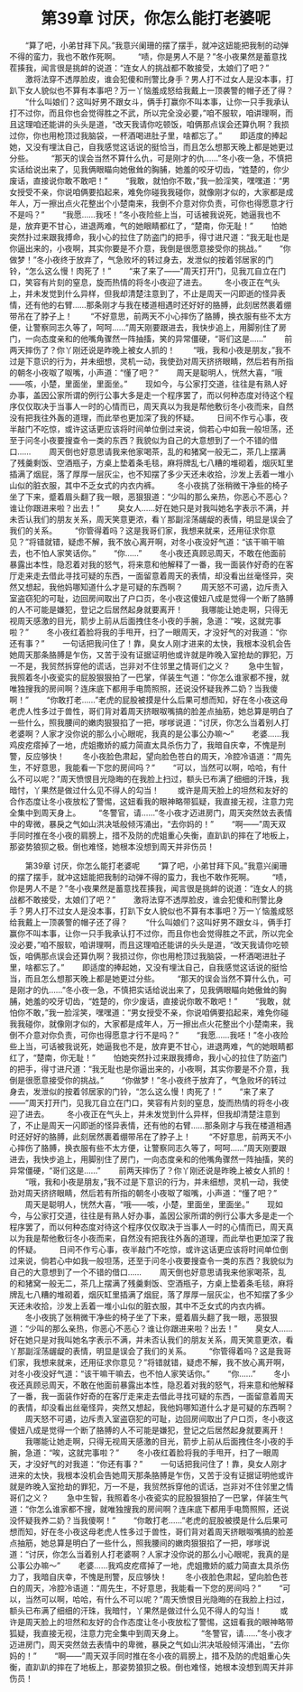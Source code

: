 # 　　第39章 讨厌，你怎么能打老婆呢
　　“算了吧，小弟甘拜下风。”我意兴阑珊的摆了摆手，就冲这妞能把我制的动弹不得的蛮力，我也不敢作死啊。
　　“啧，你是男人不是？”冬小夜果然是蓄意找茬揍我，闻言很是挑衅的说道：“连女人的挑战都不敢接受，太娘们了吧？”
　　激将法穿不透厚脸皮，谁会犯傻和刑警比身手？男人打不过女人是没本事，打趴下女人貌似也不算有本事吧？万一丫恼羞成怒给我戴上一顶袭警的帽子还了得？
　　“什么叫娘们？这叫好男不跟女斗，俩手打赢你不叫本事，让你一只手我承认打不过你，而且你也会觉得胜之不武，所以完全没必要，”咱不服软，咱讲理啊，而且这理咱还能讲的头头是道，“改天我请你吃顿饭，咱俩那点误会还算仇啊？我损过你，你也用枪顶过我脑袋，一杯酒喝进肚子里，啥都忘了。”
　　即适度的捧起她，又没有埋汰自己，自我感觉这话说的挺恰当，而且怎么想那天晚上都是她更过分些。
　　“那天的误会当然不算什么仇，可是刚才的仇……”冬小夜一急，不慎把实话给说出来了，见我俩眼瞄向她傲耸的胸脯，她羞的咬牙切齿，“姓楚的，你少废话，直接说你敢不敢吧！”
　　“我敢，就怕你不敢，”我一脸淫笑，嘿嘿道：“男女授受不亲，你说咱俩要掐起来，难免你碰我我碰你，就像刚才似的，大家都是成年人，万一擦出点火花整出个小楚南来，我倒不介意对你负责，可你也得愿意才行不是吗？”
　　“我愿……我呸！”冬小夜险些上当，可话被我说死，她逼我也不是，放弃更不甘心，进退两难，气的她眼睛都红了，“楚南，你无耻！”
　　怕她突然扑过来跟我搏命，我小心的拉住了防盗门的把手，得寸进尺道：“我无耻也是你逼出来的，小夜啊，其实你要是不介意，我倒是很愿意接受你的挑战。”
　　“你做梦！”冬小夜终于放弃了，气急败坏的转过身去，发泄似的按着邻居家的门铃，“怎么这么慢！肉死了！”
　　“来了来了——”周天打开门，见我兀自立在门口，笑容有片刻的窒息，旋而热情的将冬小夜迎了进去。
　　冬小夜正在气头上，并未发觉到什么异样，但我却清楚注意到了，不止是周天一闪即逝的怪异表情，还有他的右臂……那条刚才与我在楼道相遇时还好好的胳膊，此刻居然裹着绷带吊在了脖子上！
　　“不好意思，前两天不小心摔伤了胳膊，换衣服有些不太方便，让警察同志久等了，呵呵……”周天刚要跟进去，我快步追上，用脚别住了房门，一向态度亲和的他嘴角骤然一阵抽搐，笑的异常僵硬，“哥们这是……”
　　前两天摔伤了？你丫刚还说是昨晚上被女人抓的！
　　“哦，我和小夜是朋友，”我不过是下意识的行为，并未细想，灵机一动，我使劲对周天挤挤眼睛，然后若有所指的朝冬小夜呶了呶嘴，小声道：“懂了吧？”
　　周天是聪明人，恍然大喜，“哦——咳，小楚，里面坐，里面坐。”
　　现如今，与公家打交道，往往是有熟人好办事，盖因公家所谓的例行公事大多是走一个程序罢了，而以何种态度对待这个程序仅仅取决于当事人一时的心情而已，周天真以为我是帮他敷衍冬小夜而来，自然没有把我往外轰的道理，而此举也更加深了我的怀疑。
　　日间不作亏心事，夜半敲门不吃惊，或许这话更应该将时间单位倒过来说，倘若心中如我一般坦荡，还至于问冬小夜要搜查令一类的东西？我貌似为自己的大意想到了一个不错的借口……
　　周天倒也好意思请我来他家喝茶，乱的和猪窝一般无二，茶几上摆满了残羹剩饭、空酒瓶子，方桌上垫着条毛毯，麻将牌乱七八糟的堆砌着，烟灰缸里插满了烟屁，落了厚厚一层灰尘，也不知摆了多少天还未收拾，沙发上丢着一堆小山似的脏衣服，其中不乏女式的内衣内裤。
　　冬小夜挑了张稍微干净些的椅子坐了下来，蹙着眉头翻了我一眼，恶狠狠道：“少叫的那么亲热，你恶心不恶心？谁让你跟进来啦？出去！”
　　臭女人……好在她只是对我叫她名字表示不满，并未否认我们的朋友关系，周天笑意更浓，看丫那副淫荡龌龊的表情，明显是误会了我们的关系。
　　“你管得着吗？这是我哥们家，我想来就来，还用征求你意见？”将错就错，疑虑不解，我不放心离开啊，对冬小夜没好气道：“该干嘛干嘛去，也不怕人家笑话你。”
　　“你……”
　　冬小夜还真顾忌周天，不敢在他面前暴露出本性，隐忍着对我的怒气，将来意和他解释了一番，我一面装作好奇的在客厅走来走去借此寻找可疑的东西，一面留意着周天的表情，却没看出丝毫怪异，突然又想起，我他妈哪知道什么才是可疑的东西啊？
　　周天怒不可遏，边斥责入室盗窃犯的可耻，边回房间取出了户口页，冬小夜这傻妞八成是觉得一个断了胳膊的人不可能是嫌犯，登记之后居然起身就要离开！
　　我哪能让她走啊，只得无视周天感激的目光，箭步上前从后面拽住冬小夜的手腕，急道：“唉，这就完事啦？”
　　冬小夜红着脸将我的手甩开，扫了一眼周天，才没好气的对我道：“你还有事？”
　　一句话把我问住了！靠，臭女人刚才进来的太快，我根本没机会告她周天那条胳膊是乍伤，又苦于没有证据证明他或许就是昨晚入室抢劫的罪犯，万一不是，我贸然拆穿他的谎话，岂非对不住邻里之情哥们之义？
　　急中生智，我照着冬小夜瓷实的屁股狠狠拍了一巴掌，佯装生气道：“你怎么谁家都不搜，就唯独搜我的房间啊？连床底下都用手电筒照照，还说没怀疑我养二奶？当我傻啊！”
　　“你敢打老……”老虎的屁股被摸是什么后果可想而知，好在冬小夜这母老虎人性多过于兽性，哥们背对着周天挤眼呶嘴搞的脸差点抽筋，她总算是明白了一些什么，照我腰间的嫩肉狠狠掐了一把，嗲嗲说道：“讨厌，你怎么当着别人打老婆啊？人家才没你说的那么小心眼呢，我真的是公事公办嘛～”
　　老婆……我鸡皮疙瘩掉了一地，虎姐撒娇的威力简直太具杀伤力了，我暗自庆幸，不愧是刑警，反应够快！
　　冬小夜脸色肃起，望向脸色苍白的周天，冷腔冷语道：“周先生，不好意思，我能看一下您的房间吗？”
　　“可以，当然可以啊，哈哈，有什么不可以呢？”周天愤恨目光隐晦的在我脸上扫过，额头已布满了细细的汗珠，我暗忖，丫果然是做过什么见不得人的勾当！
　　或许是周天脸上的坦然和友好的合作态度让冬小夜放松了警惕，这妞看我的眼神略带狐疑，我直接无视，注意力完全集中到周天身上。
　　“冬警官，请……”冬小夜才迈进房门，周天突然敛去表情中的卑微，暴戾之气如山洪决坻般倾泻涌出，“去你妈的！”
　　“啊——”周天双手同时推在冬小夜的肩膀上，措不及防的虎姐重心失衡，直趴趴的摔在了地板上，那姿势狼狈之极。倒也难怪，她根本没想到周天并非伤员！

　　第39章 讨厌，你怎么能打老婆呢
　　“算了吧，小弟甘拜下风。”我意兴阑珊的摆了摆手，就冲这妞能把我制的动弹不得的蛮力，我也不敢作死啊。
　　“啧，你是男人不是？”冬小夜果然是蓄意找茬揍我，闻言很是挑衅的说道：“连女人的挑战都不敢接受，太娘们了吧？”
　　激将法穿不透厚脸皮，谁会犯傻和刑警比身手？男人打不过女人是没本事，打趴下女人貌似也不算有本事吧？万一丫恼羞成怒给我戴上一顶袭警的帽子还了得？
　　“什么叫娘们？这叫好男不跟女斗，俩手打赢你不叫本事，让你一只手我承认打不过你，而且你也会觉得胜之不武，所以完全没必要，”咱不服软，咱讲理啊，而且这理咱还能讲的头头是道，“改天我请你吃顿饭，咱俩那点误会还算仇啊？我损过你，你也用枪顶过我脑袋，一杯酒喝进肚子里，啥都忘了。”
　　即适度的捧起她，又没有埋汰自己，自我感觉这话说的挺恰当，而且怎么想那天晚上都是她更过分些。
　　“那天的误会当然不算什么仇，可是刚才的仇……”冬小夜一急，不慎把实话给说出来了，见我俩眼瞄向她傲耸的胸脯，她羞的咬牙切齿，“姓楚的，你少废话，直接说你敢不敢吧！”
　　“我敢，就怕你不敢，”我一脸淫笑，嘿嘿道：“男女授受不亲，你说咱俩要掐起来，难免你碰我我碰你，就像刚才似的，大家都是成年人，万一擦出点火花整出个小楚南来，我倒不介意对你负责，可你也得愿意才行不是吗？”
　　“我愿……我呸！”冬小夜险些上当，可话被我说死，她逼我也不是，放弃更不甘心，进退两难，气的她眼睛都红了，“楚南，你无耻！”
　　怕她突然扑过来跟我搏命，我小心的拉住了防盗门的把手，得寸进尺道：“我无耻也是你逼出来的，小夜啊，其实你要是不介意，我倒是很愿意接受你的挑战。”
　　“你做梦！”冬小夜终于放弃了，气急败坏的转过身去，发泄似的按着邻居家的门铃，“怎么这么慢！肉死了！”
　　“来了来了——”周天打开门，见我兀自立在门口，笑容有片刻的窒息，旋而热情的将冬小夜迎了进去。
　　冬小夜正在气头上，并未发觉到什么异样，但我却清楚注意到了，不止是周天一闪即逝的怪异表情，还有他的右臂……那条刚才与我在楼道相遇时还好好的胳膊，此刻居然裹着绷带吊在了脖子上！
　　“不好意思，前两天不小心摔伤了胳膊，换衣服有些不太方便，让警察同志久等了，呵呵……”周天刚要跟进去，我快步追上，用脚别住了房门，一向态度亲和的他嘴角骤然一阵抽搐，笑的异常僵硬，“哥们这是……”
　　前两天摔伤了？你丫刚还说是昨晚上被女人抓的！
　　“哦，我和小夜是朋友，”我不过是下意识的行为，并未细想，灵机一动，我使劲对周天挤挤眼睛，然后若有所指的朝冬小夜呶了呶嘴，小声道：“懂了吧？”
　　周天是聪明人，恍然大喜，“哦——咳，小楚，里面坐，里面坐。”
　　现如今，与公家打交道，往往是有熟人好办事，盖因公家所谓的例行公事大多是走一个程序罢了，而以何种态度对待这个程序仅仅取决于当事人一时的心情而已，周天真以为我是帮他敷衍冬小夜而来，自然没有把我往外轰的道理，而此举也更加深了我的怀疑。
　　日间不作亏心事，夜半敲门不吃惊，或许这话更应该将时间单位倒过来说，倘若心中如我一般坦荡，还至于问冬小夜要搜查令一类的东西？我貌似为自己的大意想到了一个不错的借口……
　　周天倒也好意思请我来他家喝茶，乱的和猪窝一般无二，茶几上摆满了残羹剩饭、空酒瓶子，方桌上垫着条毛毯，麻将牌乱七八糟的堆砌着，烟灰缸里插满了烟屁，落了厚厚一层灰尘，也不知摆了多少天还未收拾，沙发上丢着一堆小山似的脏衣服，其中不乏女式的内衣内裤。
　　冬小夜挑了张稍微干净些的椅子坐了下来，蹙着眉头翻了我一眼，恶狠狠道：“少叫的那么亲热，你恶心不恶心？谁让你跟进来啦？出去！”
　　臭女人……好在她只是对我叫她名字表示不满，并未否认我们的朋友关系，周天笑意更浓，看丫那副淫荡龌龊的表情，明显是误会了我们的关系。
　　“你管得着吗？这是我哥们家，我想来就来，还用征求你意见？”将错就错，疑虑不解，我不放心离开啊，对冬小夜没好气道：“该干嘛干嘛去，也不怕人家笑话你。”
　　“你……”
　　冬小夜还真顾忌周天，不敢在他面前暴露出本性，隐忍着对我的怒气，将来意和他解释了一番，我一面装作好奇的在客厅走来走去借此寻找可疑的东西，一面留意着周天的表情，却没看出丝毫怪异，突然又想起，我他妈哪知道什么才是可疑的东西啊？
　　周天怒不可遏，边斥责入室盗窃犯的可耻，边回房间取出了户口页，冬小夜这傻妞八成是觉得一个断了胳膊的人不可能是嫌犯，登记之后居然起身就要离开！
　　我哪能让她走啊，只得无视周天感激的目光，箭步上前从后面拽住冬小夜的手腕，急道：“唉，这就完事啦？”
　　冬小夜红着脸将我的手甩开，扫了一眼周天，才没好气的对我道：“你还有事？”
　　一句话把我问住了！靠，臭女人刚才进来的太快，我根本没机会告她周天那条胳膊是乍伤，又苦于没有证据证明他或许就是昨晚入室抢劫的罪犯，万一不是，我贸然拆穿他的谎话，岂非对不住邻里之情哥们之义？
　　急中生智，我照着冬小夜瓷实的屁股狠狠拍了一巴掌，佯装生气道：“你怎么谁家都不搜，就唯独搜我的房间啊？连床底下都用手电筒照照，还说没怀疑我养二奶？当我傻啊！”
　　“你敢打老……”老虎的屁股被摸是什么后果可想而知，好在冬小夜这母老虎人性多过于兽性，哥们背对着周天挤眼呶嘴搞的脸差点抽筋，她总算是明白了一些什么，照我腰间的嫩肉狠狠掐了一把，嗲嗲说道：“讨厌，你怎么当着别人打老婆啊？人家才没你说的那么小心眼呢，我真的是公事公办嘛～”
　　老婆……我鸡皮疙瘩掉了一地，虎姐撒娇的威力简直太具杀伤力了，我暗自庆幸，不愧是刑警，反应够快！
　　冬小夜脸色肃起，望向脸色苍白的周天，冷腔冷语道：“周先生，不好意思，我能看一下您的房间吗？”
　　“可以，当然可以啊，哈哈，有什么不可以呢？”周天愤恨目光隐晦的在我脸上扫过，额头已布满了细细的汗珠，我暗忖，丫果然是做过什么见不得人的勾当！
　　或许是周天脸上的坦然和友好的合作态度让冬小夜放松了警惕，这妞看我的眼神略带狐疑，我直接无视，注意力完全集中到周天身上。
　　“冬警官，请……”冬小夜才迈进房门，周天突然敛去表情中的卑微，暴戾之气如山洪决坻般倾泻涌出，“去你妈的！”
　　“啊——”周天双手同时推在冬小夜的肩膀上，措不及防的虎姐重心失衡，直趴趴的摔在了地板上，那姿势狼狈之极。倒也难怪，她根本没想到周天并非伤员！
